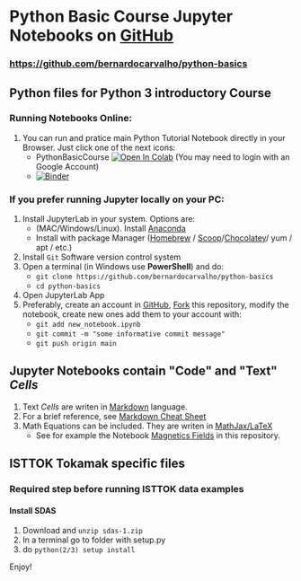 # Python Basic Course Jupyter Notebooks on [GitHub](https://github.com/bernardocarvalho/python-basics)
### https://github.com/bernardocarvalho/python-basics

## Python files for Python 3 introductory Course

### Running Notebooks Online:
1. You can run and pratice main Python Tutorial Notebook directly in your Browser.
Just click one of the next icons:
    * PythonBasicCourse [![Open In Colab](https://colab.research.google.com/assets/colab-badge.svg)](https://colab.research.google.com/github/bernardocarvalho/python-basics/blob/main/PythonBasicCourse.ipynb) (You may need to login with an Google Account)
    * [![Binder](https://mybinder.org/badge_logo.svg)](https://mybinder.org/v2/gh/bernardocarvalho/python-basics/HEAD) 

### If you prefer running Jupyter locally on your PC:

1. Install JupyterLab in your system. Options are:
    * (MAC/Windows/Linux). Install [Anaconda](https://anaconda.org/conda-forge/download)
    * Install with package Manager ([Homebrew](https://brew.sh) / [Scoop](https://scoop.sh)/[Chocolatey](https://chocolatey.org)/ yum / apt / etc.)
2. Install `Git` Software version control system
3. Open a terminal (in Windows use **PowerShell**) and do:
    * `git clone https://github.com/bernardocarvalho/python-basics`
    * `cd python-basics`
4. Open JupyterLab App 
5. Preferably, create an account in [GitHub](https://github.com), [Fork](https://github.com/bernardocarvalho/python-basics/fork)
this repository, modify the notebook, create new ones  add them to your account with:
    * `git add new_notebook.ipynb`
    * `git commit -m "some informative commit message"`
    * `git push origin main`


## Jupyter Notebooks contain "Code" and "Text" _Cells_

1. Text _Cells_ are writen in [Markdown](https://en.wikipedia.org/wiki/Markdown) language.
2. For a brief reference, see [Markdown Cheat Sheet](https://www.markdownguide.org/cheat-sheet)
3. Math Equations can be included. They are writen in [MathJax/LaTeX](https://jupyterbook.org/en/stable/content/math.html)
    * See for example the Notebook [Magnetics Fields](Athens-ExB/Nonuniform%20and%20constant%20magnetic%20field.ipynb) in this repository.


## ISTTOK Tokamak specific files
### Required step before running ISTTOK data examples

#### Install SDAS

1. Download and `unzip sdas-1.zip`
2. In a terminal go to folder with setup.py
3. do `python(2/3) setup install`

Enjoy!
